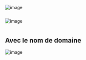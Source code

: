![image](images/owncloud1.png)
```

```

![image](images/owncloud2.png)
```

```
## Avec le nom de domaine
![image](images/owncloud3.png)
```
```

